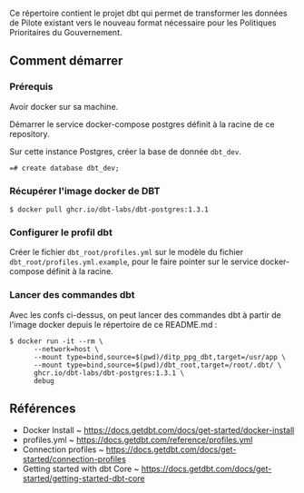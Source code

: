 Ce répertoire contient le projet dbt qui permet de transformer les données de
Pilote existant vers le nouveau format nécessaire pour les Politiques
Prioritaires du Gouvernement.

## Comment démarrer

### Prérequis

Avoir docker sur sa machine.

Démarrer le service docker-compose postgres définit à la racine de ce
repository.

Sur cette instance Postgres, créer la base de donnée `dbt_dev`.

```
=# create database dbt_dev;
```

### Récupérer l'image docker de DBT

```
$ docker pull ghcr.io/dbt-labs/dbt-postgres:1.3.1
```

### Configurer le profil dbt

Créer le fichier `dbt_root/profiles.yml` sur le modèle du fichier
`dbt_root/profiles.yml.example`, pour le faire pointer sur le service
docker-compose définit à la racine.

### Lancer des commandes dbt

Avec les confs ci-dessus, on peut lancer des commandes dbt à partir de l'image
docker depuis le répertoire de ce README.md :

```
$ docker run -it --rm \
      --network=host \
      --mount type=bind,source=$(pwd)/ditp_ppg_dbt,target=/usr/app \
      --mount type=bind,source=$(pwd)/dbt_root,target=/root/.dbt/ \
      ghcr.io/dbt-labs/dbt-postgres:1.3.1 \
      debug
```

## Références

- Docker Install ~ <https://docs.getdbt.com/docs/get-started/docker-install>
- profiles.yml ~ <https://docs.getdbt.com/reference/profiles.yml>
- Connection profiles ~ <https://docs.getdbt.com/docs/get-started/connection-profiles>
- Getting started with dbt Core ~ <https://docs.getdbt.com/docs/get-started/getting-started-dbt-core>

